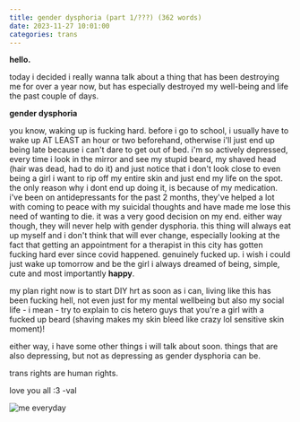 ```yaml
---
title: gender dysphoria (part 1/???) (362 words)
date: 2023-11-27 10:01:00
categories: trans
---
```


﻿**hello.**

today i decided i really wanna talk about a thing that has been destroying me for over a year now,
but has especially destroyed my well-being and life the past couple of days.

**gender dysphoria**

you know, waking up is fucking hard. before i go to school, i usually have to wake up AT LEAST an hour or two beforehand, otherwise i'll just end up being late because i can't dare to get out of bed.
i'm so actively depressed, every time i look in the mirror and see my stupid beard, my shaved head (hair was dead, had to do it) and just notice that i don't look close to even being a girl i want to rip off my entire skin and just end my life on the spot.
the only reason why i dont end up doing it, is because of my medication. i've been on antidepressants for the past 2 months, they've helped a lot with coming to peace with my suicidal thoughts and have made me lose this need of wanting to die. it was a very good decision on my end.
either way though, they will never help with gender dysphoria. this thing will always eat up myself and i don't think that will ever change, especially looking at the fact that getting an appointment for a therapist in this city has gotten fucking hard ever since covid happened. genuinely fucked up.
i wish i could just wake up tomorrow and be the girl i always dreamed of being, simple, cute and most importantly **happy**.

my plan right now is to start DIY hrt as soon as i can, living like this has been fucking hell, not even just for my mental wellbeing but also my social life - i mean - try to explain to cis hetero guys that you're a girl with a fucked up beard (shaving makes my skin bleed like crazy lol sensitive skin moment)!

either way, i have some other things i will talk about soon. things that are also depressing, but not as depressing as gender dysphoria can be.

trans rights are human rights.

love you all :3 -val

![me everyday](https://preview.redd.it/blahaj-comforts-trans-girls-v0-xxu1hbx8n73a1.jpg?width=640&crop=smart&auto=webp&s=11803fa5f4290a96fb37cd3255d9b15601ef21ae)
